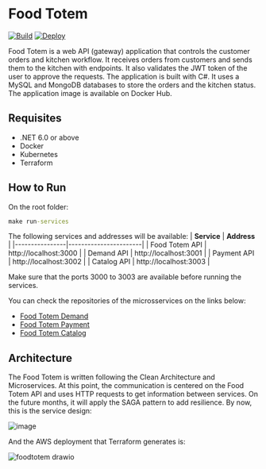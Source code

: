 # Food Totem
[![Build](https://github.com/leonardo-avila/food-totem/actions/workflows/build.yml/badge.svg)](https://github.com/leonardo-avila/food-totem/actions/workflows/build.yml)
[![Deploy](https://github.com/leonardo-avila/food-totem/actions/workflows/deploy.yml/badge.svg)](https://github.com/leonardo-avila/food-totem/actions/workflows/deploy.yml)

Food Totem is a web API (gateway) application that controls the customer orders and kitchen workflow. It receives orders from customers and sends them to the kitchen with endpoints. It also validates the JWT token of the user to approve the requests. The application is built with C#. It uses a MySQL and MongoDB databases to store the orders and the kitchen status. The application image is available on Docker Hub.

## Requisites
- .NET 6.0 or above
- Docker
- Kubernetes
- Terraform

## How to Run

On the root folder:

```cmd 
make run-services
```

The following services and addresses will be available:
| **Service**    | **Address**           |
|----------------|-----------------------|
| Food Totem API | http://localhost:3000 |
| Demand API     | http://localhost:3001 |
| Payment API    | http://localhost:3002 |
| Catalog API    | http://localhost:3003 |

Make sure that the ports 3000 to 3003 are available before running the services.

You can check the repositories of the microsservices on the links below:

- [Food Totem Demand](https://github.com/leonardo-avila/food-totem-demand)
- [Food Totem Payment](https://github.com/leonardo-avila/food-totem-payment)
- [Food Totem Catalog](https://github.com/leonardo-avila/food-totem-catalog)

## Architecture

The Food Totem is written following the Clean Architecture and Microservices. At this point, the communication is centered on the Food Totem API and uses HTTP requests to get information between services. On the future months, it will apply the SAGA pattern to add resilience. By now, this is the service design:

![image](https://github.com/leonardo-avila/food-totem/assets/29763488/daa543b7-71f5-41c8-b441-687c4b558332)

And the AWS deployment that Terraform generates is:

![foodtotem drawio](https://github.com/leonardo-avila/food-totem/assets/29763488/30a8af03-3061-4397-9219-1acf90692bdd)
